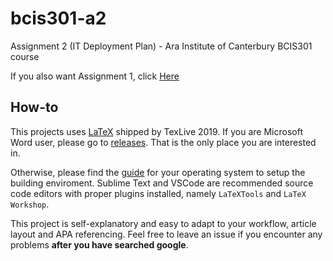 # bcis301-a2
Assignment 2 (IT Deployment Plan) - Ara Institute of Canterbury BCIS301 course 

If you also want Assignment 1, click [Here](https://github.com/shukebeta/bcis301-a1) 

## How-to
This projects uses [LaTeX](https://en.wikipedia.org/wiki/LaTeX) shipped by TexLive 2019. If you are Microsoft Word user, please go to [releases](https://github.com/larsenlouis/bcis301-a2/releases). That is the only place you are interested in.

Otherwise, please find the [guide](https://www.tug.org/texlive/) for your operating system to setup the building enviroment. Sublime Text and VSCode are recommended source code editors with proper plugins installed, namely `LaTeXTools` and `LaTeX Workshop`.

This project is self-explanatory and easy to adapt to your workflow, article layout and APA referencing. Feel free to leave an issue if you encounter any problems **after you have searched google**.
